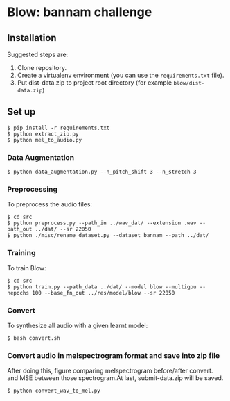 # Blow: bannam challenge

## Installation

Suggested steps are:

1. Clone repository.
1. Create a virtualenv environment (you can use the `requirements.txt` file).
1. Put dist-data.zip to project root directory (for example `blow/dist-data.zip`)

## Set up
```
$ pip install -r requirements.txt
$ python extract_zip.py
$ python mel_to_audio.py
```

### Data Augmentation
```
$ python data_augmentation.py --n_pitch_shift 3 --n_stretch 3
```

### Preprocessing

To preprocess the audio files:
```
$ cd src
$ python preprocess.py --path_in ../wav_dat/ --extension .wav --path_out ../dat/ --sr 22050
$ python ./misc/rename_dataset.py --dataset bannam --path ../dat/
```

### Training

To train Blow:
```
$ cd src
$ python train.py --path_data ../dat/ --model blow --multigpu --nepochs 100 --base_fn_out ../res/model/blow --sr 22050
```

### Convert 

To synthesize all audio with a given learnt model:
```
$ bash convert.sh
```

### Convert audio in melspectrogram format and save into zip file

After doing this, figure comparing melspectrogram before/after convert.  
and MSE between those spectrogram.At last, submit-data.zip will be saved.
```
$ python convert_wav_to_mel.py
```
